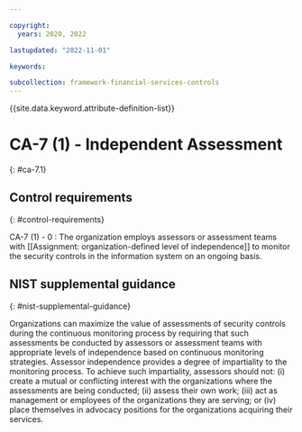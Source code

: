 ```yaml
---

copyright:
  years: 2020, 2022

lastupdated: "2022-11-01"

keywords:

subcollection: framework-financial-services-controls
---
```


{{site.data.keyword.attribute-definition-list}}

               
# CA-7 (1) - Independent Assessment
{: #ca-7.1}

## Control requirements
{: #control-requirements}

CA-7 (1) - 0
    : The organization employs assessors or assessment teams with [[Assignment: organization-defined level of independence]] to monitor the security controls in the information system on an ongoing basis.

## NIST supplemental guidance
{: #nist-supplemental-guidance}

Organizations can maximize the value of assessments of security controls during the continuous monitoring process by requiring that such assessments be conducted by assessors or assessment teams with appropriate levels of independence based on continuous monitoring strategies. Assessor independence provides a degree of impartiality to the monitoring process. To achieve such impartiality, assessors should not: (i) create a mutual or conflicting interest with the organizations where the assessments are being conducted; (ii) assess their own work; (iii) act as management or employees of the organizations they are serving; or (iv) place themselves in advocacy positions for the organizations acquiring their services.





